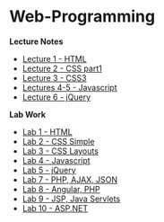 # Web-Programming

**Lecture Notes**

 - [Lecture 1 - HTML](https://unexpected-fin-7b2.notion.site/Lecture-1-2438ec6e40e84b37924bf5c413653518)
 - [Lecture 2 - CSS part1](https://unexpected-fin-7b2.notion.site/Lecture-2-0e0ce94d466b422d9c08c925bcd4ee97)
 - [Lecture 3 - CSS3](https://unexpected-fin-7b2.notion.site/Lecture-3-76f95f656fbf4413a863ae2f96da13ab)
 - [Lectures 4-5 - Javascript](https://unexpected-fin-7b2.notion.site/Lectures-4-5-Javascript-c0c96e534526433d81fcfa4724b27009)
 - [Lecture 6 - jQuery](https://unexpected-fin-7b2.notion.site/jQuery-336bf3b4398744e9b5f3a8b3f2761673)

**Lab Work**
- [Lab 1  - HTML](https://github.com/DiaconuAna/Web-Programming/tree/main/Laboratory%201)
- [Lab 2  - CSS Simple](https://github.com/DiaconuAna/Web-Programming/tree/main/Laboratory%202)
- [Lab 3  - CSS Layouts](https://github.com/DiaconuAna/Web-Programming/tree/main/Laboratory%203)
- [Lab 4  - Javascript](https://github.com/DiaconuAna/Web-Programming/tree/main/Laboratory%204)
- [Lab 5  - jQuery](https://github.com/DiaconuAna/Web-Programming/tree/main/Laboratory%205)
- [Lab 7  - PHP, AJAX, JSON](https://github.com/DiaconuAna/Web-Programming/tree/main/Laboratory%207)
- [Lab 8  - Angular, PHP]()
- [Lab 9  - JSP, Java Servlets](https://github.com/DiaconuAna/Web-Programming/tree/main/Laboratory%209)
- [Lab 10 - ASP.NET](https://github.com/DiaconuAna/Web-Programming/tree/main/Laboratory%2010)
